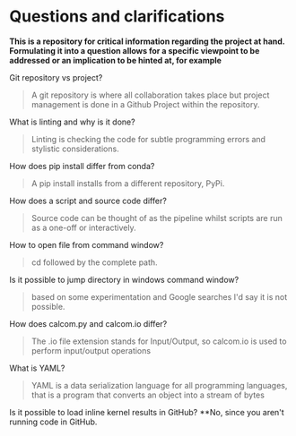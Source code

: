 # Questions and clarifications

**This is a repository for critical information regarding the project at hand. Formulating it into a question allows for a specific viewpoint to be addressed or an implication to be hinted at, for example**

Git repository vs project?
> A git repository is where all collaboration takes place but project management is done in a Github Project within the repository.

What is linting and why is it done?
> Linting is checking the code for subtle programming errors and stylistic considerations.

How does pip install differ from conda?
> A pip install installs from a different repository, PyPi.

How does a script and source code differ?
> Source code can be thought of as the pipeline whilst scripts are run as a one-off or interactively.

How to open file from command window?
> cd followed by the complete path.

Is it possible to jump directory in windows command window?
> based on some experimentation and Google searches I'd say it is not possible.

How does calcom.py and calcom.io differ?
> The .io file extension stands for Input/Output, so calcom.io is used to perform input/output operations

What is YAML?
> YAML is a data serialization language for all programming languages, that is a program that converts an object into a stream of bytes

Is it possible to load inline kernel results in GitHub?
**No, since you aren't running code in GitHub.
